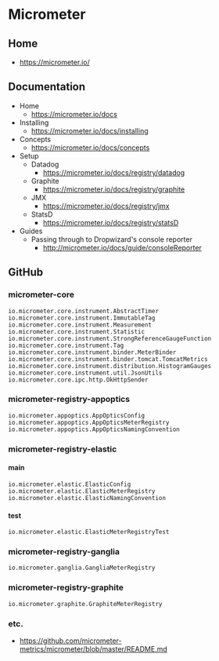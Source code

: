 # Micrometer
## Home
* https://micrometer.io/

## Documentation
* Home
  * https://micrometer.io/docs
* Installing
  * https://micrometer.io/docs/installing
* Concepts
  * https://micrometer.io/docs/concepts
* Setup
  * Datadog
    * https://micrometer.io/docs/registry/datadog
  * Graphite
    * https://micrometer.io/docs/registry/graphite
  * JMX
    * https://micrometer.io/docs/registry/jmx
  * StatsD
    * https://micrometer.io/docs/registry/statsD
* Guides
  * Passing through to Dropwizard's console reporter
    * http://micrometer.io/docs/guide/consoleReporter

## GitHub
### micrometer-core
```
io.micrometer.core.instrument.AbstractTimer
io.micrometer.core.instrument.ImmutableTag
io.micrometer.core.instrument.Measurement
io.micrometer.core.instrument.Statistic
io.micrometer.core.instrument.StrongReferenceGaugeFunction
io.micrometer.core.instrument.Tag
io.micrometer.core.instrument.binder.MeterBinder
io.micrometer.core.instrument.binder.tomcat.TomcatMetrics
io.micrometer.core.instrument.distribution.HistogramGauges
io.micrometer.core.instrument.util.JsonUtils
io.micrometer.core.ipc.http.OkHttpSender
```

### micrometer-registry-appoptics
```
io.micrometer.appoptics.AppOpticsConfig
io.micrometer.appoptics.AppOpticsMeterRegistry
io.micrometer.appoptics.AppOpticsNamingConvention
```

### micrometer-registry-elastic
#### main
```
io.micrometer.elastic.ElasticConfig
io.micrometer.elastic.ElasticMeterRegistry
io.micrometer.elastic.ElasticNamingConvention
```

#### test
```
io.micrometer.elastic.ElasticMeterRegistryTest
```

### micrometer-registry-ganglia
```
io.micrometer.ganglia.GangliaMeterRegistry
```

### micrometer-registry-graphite
```
io.micrometer.graphite.GraphiteMeterRegistry
```

### etc.
* https://github.com/micrometer-metrics/micrometer/blob/master/README.md
